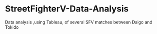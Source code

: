 # StreetFighterV-Data-Analysis
Data analysis ,using Tableau, of several SFV matches between Daigo and Tokido
